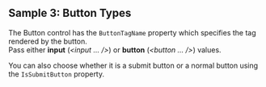 ## Sample 3: Button Types

The Button control has the `ButtonTagName` property which specifies the tag rendered by the button.  
Pass either **input** (*<input ... />*) or **button** (*<button ... />*) values.

You can also choose whether it is a submit button or a normal button using the `IsSubmitButton` property.